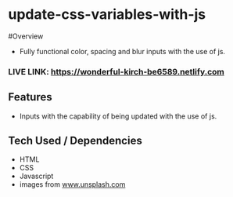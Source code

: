 # update-css-variables-with-js

#Overview
- Fully functional color, spacing and blur inputs with the use of js.  

### LIVE LINK: https://wonderful-kirch-be6589.netlify.com

## Features 

- Inputs with the capability of being updated with the use of js. 

## Tech Used / Dependencies

- HTML
- CSS
- Javascript
- images from www.unsplash.com 
